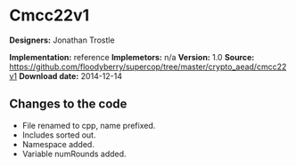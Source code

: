 # Cmcc22v1

**Designers:** Jonathan Trostle

**Implementation:** reference
**Implemetors:** n/a
**Version:** 1.0
**Source:** https://github.com/floodyberry/supercop/tree/master/crypto_aead/cmcc22v1
**Download date:** 2014-12-14

## Changes to the code

* File renamed to cpp, name prefixed.
* Includes sorted out.
* Namespace added.
* Variable numRounds added.
